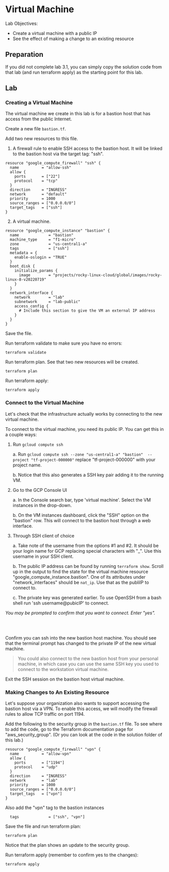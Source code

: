 # Virtual Machine

Lab Objectives:
- Create a virtual machine with a public IP
- See the effect of making a change to an existing resource

## Preparation

If you did not complete lab 3.1, you can simply copy the solution code from that lab (and run terraform apply) as the starting point for this lab.

## Lab

### Creating a Virtual Machine

The virtual machine we create in this lab is for a bastion host that has access from the public Internet.

Create a new file `bastion.tf`.

Add two new resources to this file.

1. A firewall rule to enable SSH access to the bastion host.  It will be linked to the bastion host via the target tag: "ssh".
```
resource "google_compute_firewall" "ssh" {
  name          = "allow-ssh"
  allow {
    ports       = ["22"]
    protocol    = "tcp"
  }
  direction     = "INGRESS"
  network       = "default"
  priority      = 1000
  source_ranges = ["0.0.0.0/0"]
  target_tags   = ["ssh"]
}
```

2. A virtual machine.
```
resource "google_compute_instance" "bastion" {
  name             = "bastion"
  machine_type     = "f1-micro"
  zone             = "us-central1-a"
  tags             = ["ssh"]
  metadata = {
    enable-oslogin = "TRUE"
  }
  boot_disk {
    initialize_params {
      image        = "projects/rocky-linux-cloud/global/images/rocky-linux-8-v20220719"
    }
  }
  network_interface {
    network        = "lab"
    subnetwork     = "lab-public"
    access_config {
      # Include this section to give the VM an external IP address
    }
  }
}
```
Save the file.

Run terraform validate to make sure you have no errors:
```
terraform validate
```

Run terraform plan.  See that two new resources will be created.
```
terraform plan
```

Run terraform apply:
```
terraform apply
```

### Connect to the Virtual Machine

Let's check that the infrastructure actually works by connecting to the new virtual machine.

To connect to the virtual machine, you need its public IP.  You can get this in a couple ways:

1. Run `gcloud compute ssh`

    a. Run `gcloud compute ssh --zone "us-central1-a" "bastion"  --project "tf-project-000000"` replace "tf-project-000000" with your project name.

    b. Notice that this also generates a SSH key pair adding it to the running VM.

2. Go to the GCP Console UI

    a. In the Console search bar, type 'virtual machine'.  Select the VM instances in the drop-down.  

    b. On the VM instances dashboard, click the "SSH" option on the "bastion" row.  This will connect to the bastion host through a web interface.

3. Through SSH client of choice

    a. Take note of the username from the options #1 and #2.  It should be your login name for GCP replacing special characters with "_".  Use this username in your SSH client.

    b. The public IP address can be found by running `terraform show`. Scroll up in the output to find the state for the virtual machine resource "google_compute_instance.bastion".  One of its attributes under "network_interfaces" should be `nat_ip`. Use that as the publiIP to connect to.

    c. The private key was generated earlier.  To use OpenSSH from a bash shell run 'ssh username@pubicIP' to connect.

*You may be prompted to confirm that you want to connect. Enter "yes".*

<br /><br />

Confirm you can ssh into the new bastion host machine.  You should see that the terminal prompt has changed to the private IP of the new virtual machine.

> You could also connect to the new bastion host from your personal machine, in which case you can use the same SSH key you used to connect to the workstation virtual machine.

Exit the SSH session on the bastion host virtual machine.

### Making Changes to An Existing Resource

Let's suppose your organization also wants to support accessing the bastion host via a VPN.  To enable this access, we will modify the firewall rules to allow TCP traffic on port 1194.

Add the following to the security group in the `bastion.tf` file.  To see where to add the code, go to the Terraform documentation page for "aws_security_group". (Or you can look at the code in the solution folder of this lab.)

```
resource "google_compute_firewall" "vpn" {
  name          = "allow-vpn"
  allow {
    ports       = ["1194"]
    protocol    = "udp"
  }
  direction     = "INGRESS"
  network       = "lab"
  priority      = 1000
  source_ranges = ["0.0.0.0/0"]
  target_tags   = ["vpn"]
}
```

Also add the "vpn" tag to the bastion instances

```
  tags             = ["ssh", "vpn"]
```

Save the file and run terraform plan:
```
terraform plan
```

Notice that the plan shows an update to the security group.

Run terraform apply (remember to confirm yes to the changes):

```
terraform apply
```
